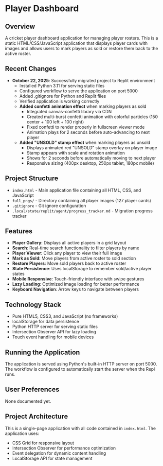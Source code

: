 # Player Dashboard

## Overview
A cricket player dashboard application for managing player rosters. This is a static HTML/CSS/JavaScript application that displays player cards with images and allows users to mark players as sold or restore them back to the active roster.

## Recent Changes
- **October 22, 2025**: Successfully migrated project to Replit environment
  - Installed Python 3.11 for serving static files
  - Configured workflow to serve the application on port 5000
  - Added .gitignore for Python and Replit files
  - Verified application is working correctly
  - **Added confetti animation effect** when marking players as sold
    - Integrated canvas-confetti library via CDN
    - Created multi-burst confetti animation with colorful particles (150 center + 100 left + 100 right)
    - Fixed confetti to render properly in fullscreen viewer mode
    - Animation plays for 2 seconds before auto-advancing to next player
  - **Added "UNSOLD" stamp effect** when marking players as unsold
    - Displays animated red "UNSOLD" stamp overlay on player image
    - Stamp appears with scale and rotation animation
    - Shows for 2 seconds before automatically moving to next player
    - Responsive sizing (400px desktop, 250px tablet, 180px mobile)

## Project Structure
- `index.html` - Main application file containing all HTML, CSS, and JavaScript
- `full_pngs/` - Directory containing all player images (127 player cards)
- `.gitignore` - Git ignore configuration
- `.local/state/replit/agent/progress_tracker.md` - Migration progress tracker

## Features
- **Player Gallery**: Displays all active players in a grid layout
- **Search**: Real-time search functionality to filter players by name
- **Player Viewer**: Click any player to view their full image
- **Mark as Sold**: Move players from active roster to sold section
- **Restore Players**: Move sold players back to active roster
- **State Persistence**: Uses localStorage to remember sold/active player states
- **Mobile Responsive**: Touch-friendly interface with swipe gestures
- **Lazy Loading**: Optimized image loading for better performance
- **Keyboard Navigation**: Arrow keys to navigate between players

## Technology Stack
- Pure HTML5, CSS3, and JavaScript (no frameworks)
- localStorage for data persistence
- Python HTTP server for serving static files
- Intersection Observer API for lazy loading
- Touch event handling for mobile devices

## Running the Application
The application is served using Python's built-in HTTP server on port 5000. The workflow is configured to automatically start the server when the Repl runs.

## User Preferences
None documented yet.

## Project Architecture
This is a single-page application with all code contained in `index.html`. The application uses:
- CSS Grid for responsive layout
- Intersection Observer for performance optimization
- Event delegation for dynamic content handling
- LocalStorage API for state management
